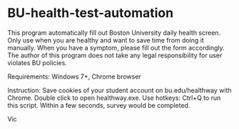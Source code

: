 # BU-health-test-automation

This program automatically fill out Boston University daily health screen. Only use when you are healthy and want to save time from doing it manually. When you have a symptom, please fill out the form accordingly. The author of this program does not take any legal responsibility for user violates BU policies.

Requirements: Windows 7+, Chrome browser

Instruction: Save cookies of your student account on bu.edu/healthway with Chrome. Double click to open healthway.exe. Use hotkeys: Ctrl+Q to run this script. Within a few seconds, survey would be completed.

Vic
